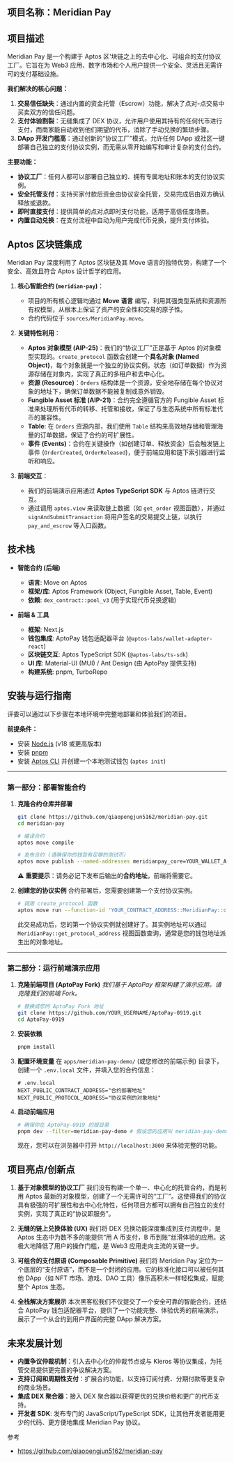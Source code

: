 
## 项目名称：Meridian Pay

## 项目描述

Meridian Pay 是一个构建于 Aptos 区'块链之上的去中心化、可组合的支付协议工厂。它旨在为 Web3 应用、数字市场和个人用户提供一个安全、灵活且无需许可的支付基础设施。

**我们解决的核心问题：**

1. **交易信任缺失**：通过内置的资金托管（Escrow）功能，解决了点对-点交易中买卖双方的信任问题。
2. **支付体验割裂**：无缝集成了 DEX 协议，允许用户使用其持有的任何代币进行支付，而商家能自动收到他们期望的代币，消除了手动兑换的繁琐步骤。
3. **DApp 开发门槛高**：通过创新的“协议工厂”模式，允许任何 DApp 或社区一键部署自己独立的支付协议实例，而无需从零开始编写和审计复杂的支付合约。

**主要功能：**

* **协议工厂**：任何人都可以部署自己独立的、拥有专属地址和账本的支付协议实例。
* **安全托管支付**：支持买家付款后资金由协议安全托管，交易完成后由双方确认释放或退款。
* **即时直接支付**：提供简单的点对点即时支付功能，适用于高信任度场景。
* **内置自动兑换**：在支付流程中自动为用户完成代币兑换，提升支付体验。

## Aptos 区块链集成

Meridian Pay 深度利用了 Aptos 区块链及其 Move 语言的独特优势，构建了一个安全、高效且符合 Aptos 设计哲学的应用。

1. **核心智能合约 (`meridian-pay`)**：

      * 项目的所有核心逻辑均通过 **Move 语言** 编写，利用其强类型系统和资源所有权模型，从根本上保证了资产的安全性和交易的原子性。
      * 合约代码位于 `sources/MeridianPay.move`。

2. **关键特性利用**：

      * **Aptos 对象模型 (AIP-25)**：我们的“协议工厂”正是基于 Aptos 的对象模型实现的。`create_protocol` 函数会创建一个**具名对象 (Named Object)**，每个对象就是一个独立的协议实例。状态（如订单数据）作为资源存储在对象内，实现了真正的多租户和去中心化。
      * **资源 (Resource)**：`Orders` 结构体是一个资源，安全地存储在每个协议对象的地址下，确保订单数据不能被复制或意外销毁。
      * **Fungible Asset 标准 (AIP-21)**：合约完全遵循官方的 Fungible Asset 标准来处理所有代币的转移、托管和接收，保证了与生态系统中所有标准代币的兼容性。
      * **Table**: 在 `Orders` 资源内部，我们使用 `Table` 结构来高效地存储和管理海量的订单数据，保证了合约的可扩展性。
      * **事件 (Events)**：合约在关键操作（如创建订单、释放资金）后会触发链上事件 (`OrderCreated`, `OrderReleased`)，便于前端应用和链下索引器进行监听和响应。

3. **前端交互**：

      * 我们的前端演示应用通过 **Aptos TypeScript SDK** 与 Aptos 链进行交互。
      * 通过调用 `aptos.view` 来读取链上数据（如 `get_order` 视图函数），并通过 `signAndSubmitTransaction` 将用户签名的交易提交上链，以执行 `pay_and_escrow` 等入口函数。

## 技术栈

* **智能合约 (后端)**

  * **语言**: Move on Aptos
  * **框架/库**: Aptos Framework (Object, Fungible Asset, Table, Event)
  * **依赖**: `dex_contract::pool_v3` (用于实现代币兑换逻辑)

* **前端 & 工具**

  * **框架**: Next.js
  * **钱包集成**: AptoPay 钱包适配器平台 (`@aptos-labs/wallet-adapter-react`)
  * **区块链交互**: Aptos TypeScript SDK (`@aptos-labs/ts-sdk`)
  * **UI 库**: Material-UI (MUI) / Ant Design (由 AptoPay 提供支持)
  * **构建系统**: pnpm, TurboRepo

## 安装与运行指南

评委可以通过以下步骤在本地环境中完整地部署和体验我们的项目。

**前提条件：**

* 安装 [Node.js](https://nodejs.org/) (v18 或更高版本)
* 安装 [pnpm](https://pnpm.io/installation)
* 安装 [Aptos CLI](https://www.google.com/search?q=https://aptos.dev/cli-tools/aptos-cli/install-aptos-cli) 并创建一个本地测试钱包 (`aptos init`)

-----

### **第一部分：部署智能合约**

1. **克隆合约仓库并部署**

    ```bash
    git clone https://github.com/qiaopengjun5162/meridian-pay.git
    cd meridian-pay

    # 编译合约
    aptos move compile

    # 发布合约 (请确保你的钱包有足够的测试币)
    aptos move publish --named-addresses meridianpay_core=YOUR_WALLET_ADDRESS
    ```

    ⚠️ **重要提示**：请务必记下发布后输出的**合约地址**，前端将需要它。

2. **创建您的协议实例**
    合约部署后，您需要创建第一个支付协议实例。

    ```bash
    # 调用 create_protocol 函数
    aptos move run --function-id 'YOUR_CONTRACT_ADDRESS::MeridianPay::create_protocol'
    ```

    此交易成功后，您的第一个协议实例就创建好了。其实例地址可以通过 `MeridianPay::get_protocol_address` 视图函数查询，通常是您的钱包地址派生出的对象地址。

-----

### **第二部分：运行前端演示应用**

1. **克隆前端项目 (AptoPay Fork)**
    *我们基于 AptoPay 框架构建了演示应用。请克隆我们的前端 Fork。*

    ```bash
    # 替换成您的 AptoPay Fork 地址
    git clone https://github.com/YOUR_USERNAME/AptoPay-0919.git
    cd AptoPay-0919
    ```

2. **安装依赖**

    ```bash
    pnpm install
    ```

3. **配置环境变量**
    在 `apps/meridian-pay-demo/` (或您修改的前端示例) 目录下，创建一个 `.env.local` 文件，并填入您的合约信息：

    ```
    # .env.local
    NEXT_PUBLIC_CONTRACT_ADDRESS="合约部署地址"
    NEXT_PUBLIC_PROTOCOL_ADDRESS="协议实例的对象地址"
    ```

4. **启动前端应用**

    ```bash
    # 确保你在 AptoPay-0919 的根目录
    pnpm dev --filter=meridian-pay-demo # 假设您的应用叫 meridian-pay-demo
    ```

    现在，您可以在浏览器中打开 `http://localhost:3000` 来体验完整的功能。

## 项目亮点/创新点

1. **基于对象模型的协议工厂**
    我们没有构建一个单一、中心化的托管合约，而是利用 Aptos 最新的对象模型，创建了一个无需许可的“工厂”。这使得我们的协议具有极强的可扩展性和去中心化特性，任何项目方都可以拥有自己独立的支付实例，实现了真正的“协议即服务”。

2. **无缝的链上兑换体验 (UX)**
    我们将 DEX 兑换功能深度集成到支付流程中，是 Aptos 生态中为数不多的能提供“用 A 币支付，B 币到账”丝滑体验的应用。这极大地降低了用户的操作门槛，是 Web3 应用走向主流的关键一步。

3. **可组合的支付原语 (Composable Primitive)**
    我们将 Meridian Pay 定位为一个底层的“支付原语”，而不是一个封闭的应用。它的标准化接口可以被任何其他 DApp（如 NFT 市场、游戏、DAO 工具）像乐高积木一样轻松集成，赋能整个 Aptos 生态。

4. **全栈解决方案展示**
    本次黑客松我们不仅提交了一个安全可靠的智能合约，还结合 AptoPay 钱包适配器平台，提供了一个功能完整、体验优秀的前端演示，展示了一个从合约到用户界面的完整 DApp 解决方案。

## 未来发展计划

* **内置争议仲裁机制**：引入去中心化的仲裁节点或与 Kleros 等协议集成，为托管交易提供更完善的争议解决方案。
* **支持订阅和周期性支付**：扩展合约功能，以支持订阅付费、分期付款等更复杂的商业场景。
* **集成 DEX 聚合器**：接入 DEX 聚合器以获得更优的兑换价格和更广的代币支持。
* **开发者 SDK**: 发布专门的 JavaScript/TypeScript SDK，让其他开发者能用更少的代码、更方便地集成 Meridian Pay 协议。

参考

* <https://github.com/qiaopengjun5162/meridian-pay>
